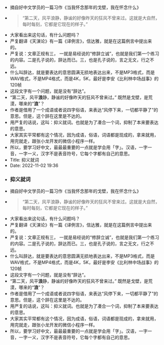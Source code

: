 - 摘自好中文学员的一篇习作《当我怀念那年的戈壁，我在怀念什么》
- > “第二天，风平浪静，静谧的好像昨天的狂风不曾来过。这就是大自然，每时每刻，它都是它现在的样子。”
- 大家看出来这句话，有什么问题吗？
- 严复翻译《天演论》有一篇《译例言》，信达雅，就是在这篇例言中提出来的。
- 严复说：文章正规有三， 一就是易经说的“修辞立诚”，也就是我们第一个练习的内容。二是孔子说的，辞达而已。三，也是孔子说的，言之无文，行之不远。
- 什么叫辞达，就是要表达的意思圆满无损地表达出来，不是MP3格式，而是WAV格式，不是MP4格式，而是4K，5K，最好是李安《比利林中场战事》的120帧
- 这段文字有一个问题，就是没有“辞达”。
- “第二天，风平**浪**静，静谧的好像昨天的狂风不曾来过。” 既然是戈壁，是荒漠，哪来的“**浪**”？
- 作者是借用了一个成语或者说四字俗语，来表达“风停下来，一切都平静了”的意思。但是，这个辞在这里是不达的。
- 用严复的话说，这叫：抑义就词。也就是为了凑合一个词，抑制了本来要表达的意思。
- 大家其实平常都有这个情况，因为成语，俗语，词语都是现成的，拿来就用，用完就走，跟张小龙开发的微信小程序一样。
- 所以，要学习好中文，最最最重要的一点就是学会用「字」。汉语，一字一音，一字一义，汉字不是表音符号，它每个字都有自己的意思。
- Title: 抑义就词
- Date: 2022-11-02 19:36
- ### 抑义就词
- 摘自好中文学员的一篇习作《当我怀念那年的戈壁，我在怀念什么》
- > “第二天，风平浪静，静谧的好像昨天的狂风不曾来过。这就是大自然，每时每刻，它都是它现在的样子。”
- 大家看出来这句话，有什么问题吗？
- 严复翻译《天演论》有一篇《译例言》，信达雅，就是在这篇例言中提出来的。
- 严复说：文章正规有三， 一就是易经说的“修辞立诚”，也就是我们第一个练习的内容。二是孔子说的，辞达而已。三，也是孔子说的，言之无文，行之不远。
- 什么叫辞达，就是要表达的意思圆满无损地表达出来，不是MP3格式，而是WAV格式，不是MP4格式，而是4K，5K，最好是李安《比利林中场战事》的120帧
- 这段文字有一个问题，就是没有“辞达”。
- “第二天，风平**浪**静，静谧的好像昨天的狂风不曾来过。” 既然是戈壁，是荒漠，哪来的“**浪**”？
- 作者是借用了一个成语或者说四字俗语，来表达“风停下来，一切都平静了”的意思。但是，这个辞在这里是不达的。
- 用严复的话说，这叫：抑义就词。也就是为了凑合一个词，抑制了本来要表达的意思。
- 大家其实平常都有这个情况，因为成语，俗语，词语都是现成的，拿来就用，用完就走，跟张小龙开发的微信小程序一样。
- 所以，要学习好中文，最最最重要的一点就是学会用「字」。汉语，一字一音，一字一义，汉字不是表音符号，它每个字都有自己的意思。
